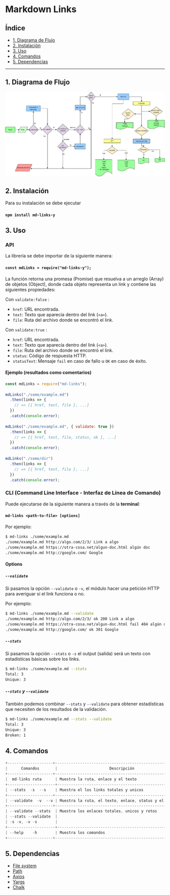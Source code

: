 # Markdown Links

## Índice

* [1. Diagrama de Flujo](#1-diagrama-de-flujo)
* [2. Instalación](#2-resumen-del-proyecto)
* [3. Uso](#3-objetivos-de-aprendizaje)
* [4. Comandos](#4-comandos)
* [5. Dependencias](#5-dependencias)

***

## 1. Diagrama de Flujo

![Diagrama de flujo](MD-Links.diagrama.png)

## 2. Instalación

Para su instalación se debe ejecutar
#### `npm install md-links-y`

## 3. Uso

### API

La librería se debe importar de la siguiente manera:

#### `const mdLinks = require("md-links-y");`

La función retorna una promesa (Promise) que resuelva a un arreglo (Array) de objetos (Object), donde cada objeto representa un link y contiene las siguientes propiedades:

Con `validate:false` :

* `href`: URL encontrada.
* `text`: Texto que aparecía dentro del link (`<a>`).
* `file`: Ruta del archivo donde se encontró el link.

Con `validate:true` :

* `href`: URL encontrada.
* `text`: Texto que aparecía dentro del link (`<a>`).
* `file`: Ruta del archivo donde se encontró el link.
* `status`: Código de respuesta HTTP.
* `statusText`: Mensaje `fail` en caso de fallo u `OK` en caso de éxito.

#### Ejemplo (resultados como comentarios)

```js
const mdLinks = require("md-links");

mdLinks("./some/example.md")
  .then(links => {
    // => [{ href, text, file }, ...]
  })
  .catch(console.error);

mdLinks("./some/example.md", { validate: true })
  .then(links => {
    // => [{ href, text, file, status, ok }, ...]
  })
  .catch(console.error);

mdLinks("./some/dir")
  .then(links => {
    // => [{ href, text, file }, ...]
  })
  .catch(console.error);
```

### CLI (Command Line Interface - Interfaz de Línea de Comando)

Puede ejecutarse de la siguiente
manera a través de la **terminal**:

#### `md-links <path-to-file> [options]`

Por ejemplo:

```sh
$ md-links ./some/example.md
./some/example.md http://algo.com/2/3/ Link a algo
./some/example.md https://otra-cosa.net/algun-doc.html algún doc
./some/example.md http://google.com/ Google
```

#### Options

##### `--validate`

Si pasamos la opción `--validate` o `-v`, el módulo hacer una petición HTTP para
averiguar si el link funciona o no.

Por ejemplo:

```sh
$ md-links ./some/example.md --validate
./some/example.md http://algo.com/2/3/ ok 200 Link a algo
./some/example.md https://otra-cosa.net/algun-doc.html fail 404 algún doc
./some/example.md http://google.com/ ok 301 Google
```

##### `--stats`

Si pasamos la opción `--stats` o `-s` el output (salida) será un texto con estadísticas
básicas sobre los links.

```sh
$ md-links ./some/example.md --stats
Total: 3
Unique: 3
```

##### `--stats` y `--validate`

También podemos combinar `--stats` y `--validate` para obtener estadísticas que
necesiten de los resultados de la validación.

```sh
$ md-links ./some/example.md --stats --validate
Total: 3
Unique: 3
Broken: 1
```

## 4. Comandos

```js
+--------------------+---------------------------------------------------------+
|      Comandos       |                       Descripción                      |
+--------------------+---------------------------------------------------------+
|  md-links ruta      | Muestra la ruta, enlace y el texto                     |
+---------------------+--------------------------------------------------------+
| --stats  -s  --s    | Muestra el los links totales y unicos                  |
+--------------------+---------------------------------------------------------+
| --validate  -v  --v | Muestra la ruta, el texto, enlace, status y el mensaje |
+--------------------+--------------------------------------------------------+
| --validate --stats  | Muestra los enlaces totales, unicos y rotos            |
| --stats --validate  |                                                        |
| -s -v, -v -s        |                                                        |
+---------------------+--------------------------------------------------------+
| --help    -h        | Muestra los comandos                                   |
+--------------------+---------------------------------------------------------+
```

## 5. Dependencias

- [File system](https://nodejs.org/api/fs.html)
- [Path](https://nodejs.dev/learn/nodejs-file-paths)
- [Axios](https://www.npmjs.com/package/axios)
- [Yargs](https://www.npmjs.com/package/yargs)
- [Chalk](https://www.npmjs.com/package/chalk)
